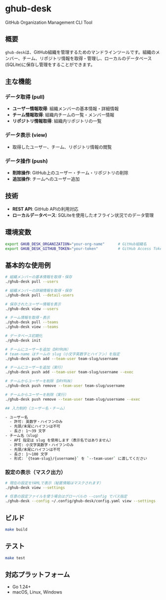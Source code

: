 # ghub-desk

GitHub Organization Management CLI Tool

## 概要

`ghub-desk`は、GitHub組織を管理するためのマンドラインツールです。組織のメンバー、チーム、リポジトリ情報を取得・管理し、ローカルのデータベース(SQLite)に保存し管理をすることができます。

## 主な機能

### データ取得 (pull)
- **ユーザー情報取得**: 組織メンバーの基本情報・詳細情報
- **チーム情報取得**: 組織内チームの一覧・メンバー情報
- **リポジトリ情報取得**: 組織内リポジトリの一覧

### データ表示 (view)
- 取得したユーザー、チーム、リポジトリ情報の閲覧

### データ操作 (push)
- **削除操作**: GitHub上のユーザー・チーム・リポジトリの削除
- **追加操作**: チームへのユーザー追加

## 技術

- **REST API**: GitHub APIの利用対応
- **ローカルデータベース**: SQLiteを使用したオフライン状況でのデータ管理

## 環境変数

```bash
export GHUB_DESK_ORGANIZATION="your-org-name"      # GitHub組織名
export GHUB_DESK_GITHUB_TOKEN="your-token"         # GitHub Access Token
```

## 基本的な使用例

```bash
# 組織メンバーの基本情報を取得・保存
./ghub-desk pull --users

# 組織メンバーの詳細情報を取得・保存
./ghub-desk pull --detail-users

# 保存されたユーザー情報を表示
./ghub-desk view --users

# チーム情報を取得・表示
./ghub-desk pull --teams
./ghub-desk view --teams

# データベース初期化
./ghub-desk init

# チームにユーザーを追加（DRYRUN）
# team-name はチームの slug（小文字英数字とハイフン）を指定
./ghub-desk push add --team-user team-slug/username

# チームにユーザーを追加（実行）
./ghub-desk push add --team-user team-slug/username --exec

# チームからユーザーを削除（DRYRUN）
./ghub-desk push remove --team-user team-slug/username

# チームからユーザーを削除（実行）
./ghub-desk push remove --team-user team-slug/username --exec

## 入力制約（ユーザー名・チーム）

- ユーザー名
  - 許可: 英数字・ハイフンのみ
  - 先頭/末尾にハイフンは不可
  - 長さ: 1〜39 文字
- チーム名（slug）
  - API 指定は slug を使用します（表示名ではありません）
  - 許可: 小文字英数字・ハイフンのみ
  - 先頭/末尾にハイフンは不可
  - 長さ: 1〜100 文字
  - 形式: `{team-slug}/{username}` を `--team-user` に渡してください
```

### 設定の表示（マスク出力）

```bash
# 現在の設定をYAMLで表示（秘匿情報はマスクされます）
./ghub-desk view --settings

# 任意の設定ファイルを使う場合はグローバルの --config でパス指定
./ghub-desk --config ~/.config/ghub-desk/config.yaml view --settings
```

## ビルド

```bash
make build
```

##  テスト

```bash
make test
```

## 対応プラットフォーム

- Go 1.24+
- macOS, Linux, Windows
